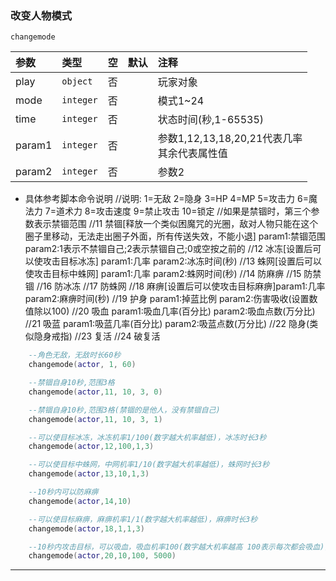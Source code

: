 ### 改变人物模式

`changemode`

| 参数   | 类型      | 空   | 默认 | 注释                                           |
| :----- | :-------- | :--- | :--- | :--------------------------------------------- |
| play   | `object`  | 否   |      | 玩家对象                                       |
| mode   | `integer` | 否   |      | 模式1~24                                       |
| time   | `integer` | 否   |      | 状态时间(秒,1-65535)                           |
| param1 | `integer` | 否   |      | 参数1,12,13,18,20,21代表几率<br />其余代表属性值 |
| param2 | `integer` | 否   |      | 参数2                                          |

- 具体参考脚本命令说明
//说明: 1=无敌 2=隐身 3=HP 4=MP 5=攻击力 6=魔法力 7=道术力 8=攻击速度 9=禁止攻击 10=锁定
//如果是禁锢时，第三个参数表示禁锢范围
//11 禁锢[释放一个类似困魔咒的光圈，敌对人物只能在这个圈子里移动，无法走出圈子外面，所有传送失效，不能小退] param1:禁锢范围 param2:1表示不禁锢自己;2表示禁锢自己;0或空按之前的
//12 冰冻[设置后可以使攻击目标冰冻] param1:几率 param2:冰冻时间(秒)
//13 蛛网[设置后可以使攻击目标中蛛网] param1:几率 param2:蛛网时间(秒)
//14 防麻痹
//15 防禁锢
//16 防冰冻
//17 防蛛网
//18 麻痹[设置后可以使攻击目标麻痹]param1:几率 param2:麻痹时间(秒)
//19 护身 param1:掉蓝比例 param2:伤害吸收(设置数值除以100)
//20 吸血 param1:吸血几率(百分比) param2:吸血点数(万分比)
//21 吸蓝 param1:吸蓝几率(百分比) param2:吸蓝点数(万分比)
//22 隐身(类似隐身戒指)
//23 复活
//24 破复活

```lua
    --角色无敌，无敌时长60秒
    changemode(actor, 1, 60)

    --禁锢自身10秒,范围3格
    changemode(actor,11, 10, 3, 0)

    --禁锢自身10秒,范围3格(禁锢的是他人，没有禁锢自己)
    changemode(actor,11, 10, 3, 1)

    --可以使目标冰冻，冰冻机率1/100(数字越大机率越低)，冰冻时长3秒 
    changemode(actor,12,100,1,3)

    --可以使目标中蛛网，中网机率1/10(数字越大机率越低)，蛛网时长3秒 
    changemode(actor,13,10,1,3)

    --10秒内可以防麻痹
    changemode(actor,14,10)

    --可以使目标麻痹，麻痹机率1/1(数字越大机率越低)，麻痹时长3秒
    changemode(actor,18,1,1,3)

    --10秒内攻击目标，可以吸血，吸血机率100(数字越大机率越高 100表示每次都会吸血)，5000代表吸血百分比50%(比如攻击伤害值是10000，50%的吸血比例，可以吸血5000) 
    changemode(actor,20,10,100, 5000)
```

------------

